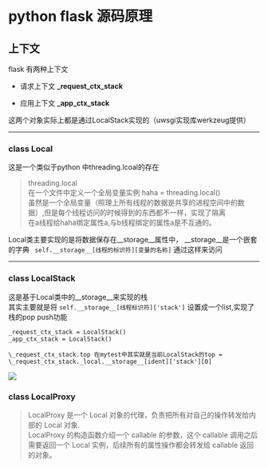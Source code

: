 # python flask 源码原理

## 上下文
flask 有两种上下文
* 请求上下文 **_request_ctx_stack**

* 应用上下文 **_app_ctx_stack**

这两个对象实际上都是通过LocalStack实现的（uwsgi实现库werkzeug提供）

---

### class Local

这是一个类似于python 中threading.lcoal的存在

>threading.local  
>在一个文件中定义一个全局变量实例 haha = threading.local()    
>虽然是一个全局变量（照理上所有线程的数据是共享的进程空间中的数据）,但是每个线程访问的时候得到的东西都不一样，实现了隔离  
>在a线程给haha绑定属性a,与b线程绑定的属性a是不互通的。  

Local类主要实现的是将数据保存在__storage__属性中，
__storage__是一个嵌套的字典
` self.__storage__[线程的标识符][变量的名称]`  通过这样来访问

---

### class LocalStack

这是基于Local类中的__storage__来实现的栈  
其实主要就是将 `self.__storage__[线程标识符]['stack']` 设置成一个list,实现了栈的pop push功能


    _request_ctx_stack = LocalStack()
    _app_ctx_stack = LocalStack()

` \_request_ctx_stack.top 在mytest中其实就是当前LocalStack的top = \_request_ctx_stack._local.__storage__[ident]['stack'][0] `

![](/Users/Caking_s/Desktop/study/notebook/pic/flask_stack_top.png)

### class LocalProxy
>LocalProxy 是一个 Local 对象的代理，负责把所有对自己的操作转发给内部的 Local 对象.  
>LocalProxy 的构造函数介绍一个 callable 的参数，这个 callable 调用之后需要返回一个 Local 实例，后续所有的属性操作都会转发给 callable 返回的对象。


